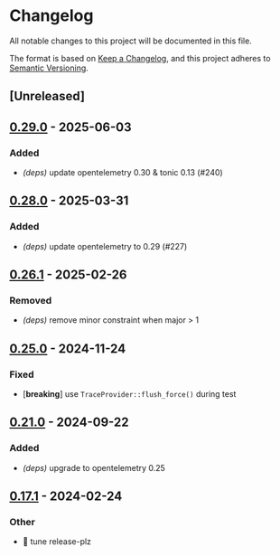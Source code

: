 # Changelog
All notable changes to this project will be documented in this file.

The format is based on [Keep a Changelog](https://keepachangelog.com/en/1.0.0/),
and this project adheres to [Semantic Versioning](https://semver.org/spec/v2.0.0.html).

## [Unreleased]

## [0.29.0](https://github.com/davidB/tracing-opentelemetry-instrumentation-sdk/compare/fake-opentelemetry-collector-v0.28.0...fake-opentelemetry-collector-v0.29.0) - 2025-06-03

### <!-- 2 -->Added

- *(deps)* update opentelemetry 0.30 & tonic 0.13 (#240)

## [0.28.0](https://github.com/davidB/tracing-opentelemetry-instrumentation-sdk/compare/fake-opentelemetry-collector-v0.26.1...fake-opentelemetry-collector-v0.28.0) - 2025-03-31

### <!-- 2 -->Added

- *(deps)* update opentelemetry to 0.29 (#227)

## [0.26.1](https://github.com/davidB/tracing-opentelemetry-instrumentation-sdk/compare/fake-opentelemetry-collector-v0.26.0...fake-opentelemetry-collector-v0.26.1) - 2025-02-26

### <!-- 3 -->Removed

- *(deps)* remove minor constraint when major > 1

## [0.25.0](https://github.com/davidB/tracing-opentelemetry-instrumentation-sdk/compare/fake-opentelemetry-collector-v0.24.0...fake-opentelemetry-collector-v0.25.0) - 2024-11-24

### <!-- 1 -->Fixed

- [**breaking**] use `TraceProvider::flush_force()` during test

## [0.21.0](https://github.com/davidB/tracing-opentelemetry-instrumentation-sdk/compare/fake-opentelemetry-collector-v0.20.0...fake-opentelemetry-collector-v0.21.0) - 2024-09-22

### <!-- 2 -->Added

- *(deps)* upgrade to opentelemetry 0.25

## [0.17.1](https://github.com/davidB/tracing-opentelemetry-instrumentation-sdk/compare/fake-opentelemetry-collector-v0.17.0...fake-opentelemetry-collector-v0.17.1) - 2024-02-24

### Other
- 👷 tune release-plz
